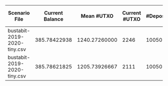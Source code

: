 | Scenario File | Current Balance | Mean #UTXO | Current #UTXO | #Deposits | #Inputs Spent | #Withdraws | #Uneconomical outputs spent | #Change Created | #Changeless | Min Change Value | Max Change Value | Mean Change Value | Std. Dev. of Change Value | Total Fees | Mean Fees per Withdraw | Cost to Empty | Total Cost | Min Input Size | Max Input Size | Mean Input Size | Std. Dev. of Input Size | BnB Usage | SRD Usage | Knapsack Usage | #BnB no change | #SRD no change | #Knapsack no change |
|---|---|---|---|---|---|---|---|---|---|---|---|---|---|---|---|---|---|---|---|---|---|---|---|---|---|---|---|
| bustabit-2019-2020-tiny.csv | 385.78422938 | 1240.27260000 | 2246 | 10050 | 10804 | 4950 | 0 | 2999 | 1951 | 0.00001189 | 9.99735350 | 0.353535692397 | 0.665255583319 | 0.45078749 | 0.0000910681797980 | -0.00152728000 | 0.44926021000 | 1 | 100 | 2.18262626263 | 2.71681211459 | 1951 | 2999 | 0 | 1951 | 0 | 0 |
| bustabit-2019-2020-tiny.csv | 385.78621825 | 1205.73926667 | 2111 | 10050 | 10914 | 4950 | 0 | 2974 | 1976 | 0.00052611 | 9.99898681 | 0.297512488265 | 0.534746978780 | 0.44879862 | 0.0000906663878788 | -0.00143548000 | 0.44736314000 | 1 | 80 | 2.20484848485 | 2.49162199480 | 1976 | 2974 | 0 | 1976 | 0 | 0 |
